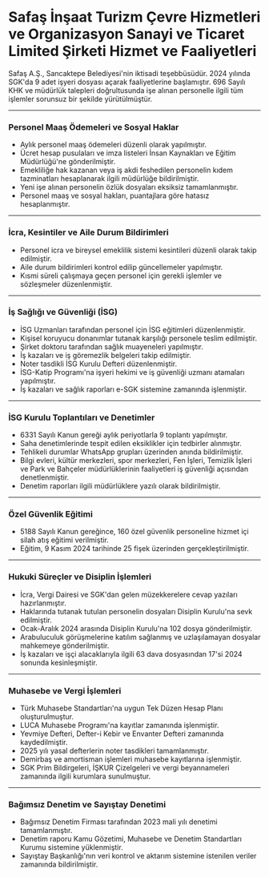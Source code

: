 # Safaş İnşaat Turizm Çevre Hizmetleri ve Organizasyon Sanayi ve Ticaret Limited Şirketi Hizmet ve Faaliyetleri

Safaş A.Ş., Sancaktepe Belediyesi'nin iktisadi teşebbüsüdür. 2024 yılında SGK'da 9 adet işyeri dosyası açarak faaliyetlerine başlamıştır. 696 Sayılı KHK ve müdürlük talepleri doğrultusunda işe alınan personelle ilgili tüm işlemler sorunsuz bir şekilde yürütülmüştür.

---

### Personel Maaş Ödemeleri ve Sosyal Haklar
- Aylık personel maaş ödemeleri düzenli olarak yapılmıştır.
- Ücret hesap pusulaları ve imza listeleri İnsan Kaynakları ve Eğitim Müdürlüğü'ne gönderilmiştir.
- Emekliliğe hak kazanan veya iş akdi feshedilen personelin kıdem tazminatları hesaplanarak ilgili müdürlüğe bildirilmiştir.
- Yeni işe alınan personelin özlük dosyaları eksiksiz tamamlanmıştır.
- Personel maaş ve sosyal hakları, puantajlara göre hatasız hesaplanmıştır.

---

### İcra, Kesintiler ve Aile Durum Bildirimleri
- Personel icra ve bireysel emeklilik sistemi kesintileri düzenli olarak takip edilmiştir.
- Aile durum bildirimleri kontrol edilip güncellemeler yapılmıştır.
- Kısmi süreli çalışmaya geçen personel için gerekli işlemler ve sözleşmeler düzenlenmiştir.

---

### İş Sağlığı ve Güvenliği (İSG)
- İSG Uzmanları tarafından personel için İSG eğitimleri düzenlenmiştir.
- Kişisel koruyucu donanımlar tutanak karşılığı personele teslim edilmiştir.
- Şirket doktoru tarafından sağlık muayeneleri yapılmıştır.
- İş kazaları ve iş göremezlik belgeleri takip edilmiştir.
- Noter tasdikli İSG Kurulu Defteri düzenlenmiştir.
- İSG-Katip Programı'na işyeri hekimi ve iş güvenliği uzmanı atamaları yapılmıştır.
- İş kazaları ve sağlık raporları e-SGK sistemine zamanında işlenmiştir.

---

### İSG Kurulu Toplantıları ve Denetimler
- 6331 Sayılı Kanun gereği aylık periyotlarla 9 toplantı yapılmıştır.
- Saha denetimlerinde tespit edilen eksiklikler için tedbirler alınmıştır.
- Tehlikeli durumlar WhatsApp grupları üzerinden anında bildirilmiştir.
- Bilgi evleri, kültür merkezleri, spor merkezleri, Fen İşleri, Temizlik İşleri ve Park ve Bahçeler müdürlüklerinin faaliyetleri iş güvenliği açısından denetlenmiştir.
- Denetim raporları ilgili müdürlüklere yazılı olarak bildirilmiştir.

---

### Özel Güvenlik Eğitimi
- 5188 Sayılı Kanun gereğince, 160 özel güvenlik personeline hizmet içi silah atış eğitimi verilmiştir.
- Eğitim, 9 Kasım 2024 tarihinde 25 fişek üzerinden gerçekleştirilmiştir.

---

### Hukuki Süreçler ve Disiplin İşlemleri
- İcra, Vergi Dairesi ve SGK'dan gelen müzekkerelere cevap yazıları hazırlanmıştır.
- Haklarında tutanak tutulan personelin dosyaları Disiplin Kurulu'na sevk edilmiştir.
- Ocak-Aralık 2024 arasında Disiplin Kurulu'na 102 dosya gönderilmiştir.
- Arabuluculuk görüşmelerine katılım sağlanmış ve uzlaşılamayan dosyalar mahkemeye gönderilmiştir.
- İş kazaları ve işçi alacaklarıyla ilgili 63 dava dosyasından 17'si 2024 sonunda kesinleşmiştir.

---

### Muhasebe ve Vergi İşlemleri
- Türk Muhasebe Standartları'na uygun Tek Düzen Hesap Planı oluşturulmuştur.
- LUCA Muhasebe Programı'na kayıtlar zamanında işlenmiştir.
- Yevmiye Defteri, Defter-i Kebir ve Envanter Defteri zamanında kaydedilmiştir.
- 2025 yılı yasal defterlerin noter tasdikleri tamamlanmıştır.
- Demirbaş ve amortisman işlemleri muhasebe kayıtlarına işlenmiştir.
- SGK Prim Bildirgeleri, İŞKUR Çizelgeleri ve vergi beyannameleri zamanında ilgili kurumlara sunulmuştur.

---

### Bağımsız Denetim ve Sayıştay Denetimi
- Bağımsız Denetim Firması tarafından 2023 mali yılı denetimi tamamlanmıştır.
- Denetim raporu Kamu Gözetimi, Muhasebe ve Denetim Standartları Kurumu sistemine yüklenmiştir.
- Sayıştay Başkanlığı'nın veri kontrol ve aktarım sistemine istenilen veriler zamanında bildirilmiştir.